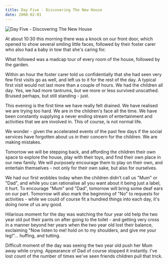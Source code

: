 ```yaml
---
title: Day Five - Discovering The New House
date: 2008-02-01
---
```


![Day Five - Discovering The New House](https://source.unsplash.com/cckf4TsHAuw/1600x900)

At about 10:30 this morning there was a knock on our front door, which opened to show several smiling little faces, followed by their foster carer who also had a baby in tow that she's caring for.

What followed was a madcap tour of every room of the house, followed by the garden.

Within an hour the foster carer told us confidentially that she had seen very few first visits go as well, and left us to it for the rest of the day. A typical first visit would not last more than a couple of hours. We had the children all day. Yes, we had more tantrums, but we more or less survived unscathed. Bruised perhaps, but still standing - just.

This evening is the first time we have really felt drained. We have realised we are trying too hard. We are in the children's face all the time. We have been constantly supplying a never ending stream of entertainment and activities that we are involved in. This of course, is not normal life.

We wonder - given the accelerated events of the past few days if the social services have forgotten about us in their concern for the children. We are making mistakes.

Tomorrow we will be stepping back, and affording the children their own space to explore the house, play with their toys, and find their own place in our new family. We will purposely encourage them to play on their own, and entertain themselves - not only for their own sake, but also for ourselves.

We had our first wobbles today when the children didn't call us "Mum" or "Dad", and while you can rationalise all you want about it being just a label, it hurt. To encourage "Mum" and "Dad", tomorrow will bring some deaf ears on our part. Tomorrow will also mark the beginning of "No" to requests for activities - while we could of course fit a hundred things into each day, it's doing none of us any good.

Hilarious moment for the day was watching the four year old help the two year old put their pants on after going to the toilet - and getting very cross in a manner beyond her years when the two year old lost their balance, exclaiming "Now listen to me! hold on to my shoulders, and give me your leg!"... huffing, and tutting.

Difficult moment of the day was seeing the two year old push her Mum away while crying. Appearance of Dad of course stopped it instantly. I've lost count of the number of times we've seen friends children pull that trick.
